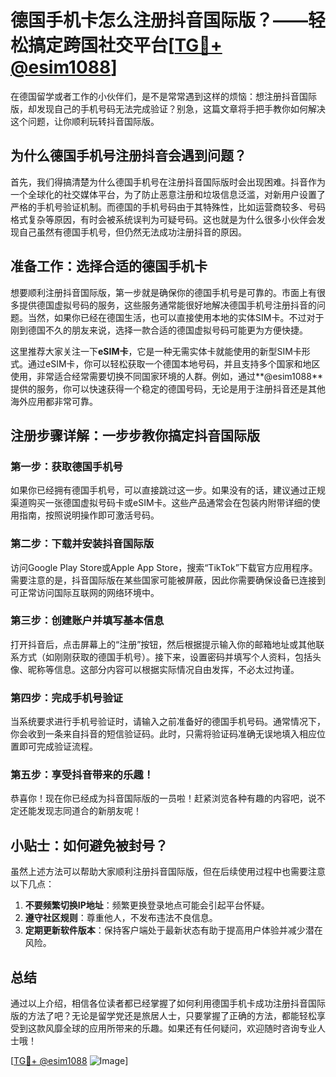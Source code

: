 # 德国手机卡怎么注册抖音国际版？——轻松搞定跨国社交平台[[TG💪+ @esim1088](https://t.me/s/esim1088)]

在德国留学或者工作的小伙伴们，是不是常常遇到这样的烦恼：想注册抖音国际版，却发现自己的手机号码无法完成验证？别急，这篇文章将手把手教你如何解决这个问题，让你顺利玩转抖音国际版。

## 为什么德国手机号注册抖音会遇到问题？

首先，我们得搞清楚为什么德国手机号在注册抖音国际版时会出现困难。抖音作为一个全球化的社交媒体平台，为了防止恶意注册和垃圾信息泛滥，对新用户设置了严格的手机号验证机制。而德国的手机号码由于其特殊性，比如运营商较多、号码格式复杂等原因，有时会被系统误判为可疑号码。这也就是为什么很多小伙伴会发现自己虽然有德国手机号，但仍然无法成功注册抖音的原因。

## 准备工作：选择合适的德国手机卡

想要顺利注册抖音国际版，第一步就是确保你的德国手机号是可靠的。市面上有很多提供德国虚拟号码的服务，这些服务通常能很好地解决德国手机号注册抖音的问题。当然，如果你已经在德国生活，也可以直接使用本地的实体SIM卡。不过对于刚到德国不久的朋友来说，选择一款合适的德国虚拟号码可能更为方便快捷。

这里推荐大家关注一下**eSIM卡**，它是一种无需实体卡就能使用的新型SIM卡形式。通过eSIM卡，你可以轻松获取一个德国本地号码，并且支持多个国家和地区使用，非常适合经常需要切换不同国家环境的人群。例如，通过**@esim1088**提供的服务，你可以快速获得一个稳定的德国号码，无论是用于注册抖音还是其他海外应用都非常可靠。

## 注册步骤详解：一步步教你搞定抖音国际版

### 第一步：获取德国手机号

如果你已经拥有德国手机号，可以直接跳过这一步。如果没有的话，建议通过正规渠道购买一张德国虚拟号码卡或eSIM卡。这些产品通常会在包装内附带详细的使用指南，按照说明操作即可激活号码。

### 第二步：下载并安装抖音国际版

访问Google Play Store或Apple App Store，搜索“TikTok”下载官方应用程序。需要注意的是，抖音国际版在某些国家可能被屏蔽，因此你需要确保设备已连接到可正常访问国际互联网的网络环境中。

### 第三步：创建账户并填写基本信息

打开抖音后，点击屏幕上的“注册”按钮，然后根据提示输入你的邮箱地址或其他联系方式（如刚刚获取的德国手机号）。接下来，设置密码并填写个人资料，包括头像、昵称等信息。这部分内容可以根据实际情况自由发挥，不必太过拘谨。

### 第四步：完成手机号验证

当系统要求进行手机号验证时，请输入之前准备好的德国手机号码。通常情况下，你会收到一条来自抖音的短信验证码。此时，只需将验证码准确无误地填入相应位置即可完成验证流程。

### 第五步：享受抖音带来的乐趣！

恭喜你！现在你已经成为抖音国际版的一员啦！赶紧浏览各种有趣的内容吧，说不定还能发现志同道合的新朋友呢！

## 小贴士：如何避免被封号？

虽然上述方法可以帮助大家顺利注册抖音国际版，但在后续使用过程中也需要注意以下几点：

1. **不要频繁切换IP地址**：频繁更换登录地点可能会引起平台怀疑。
2. **遵守社区规则**：尊重他人，不发布违法不良信息。
3. **定期更新软件版本**：保持客户端处于最新状态有助于提高用户体验并减少潜在风险。

## 总结

通过以上介绍，相信各位读者都已经掌握了如何利用德国手机卡成功注册抖音国际版的方法了吧？无论是留学党还是旅居人士，只要掌握了正确的方法，都能轻松享受到这款风靡全球的应用所带来的乐趣。如果还有任何疑问，欢迎随时咨询专业人士哦！

[[TG💪+ @esim1088](https://t.me/s/esim1088) ![Image](https://i.postimg.cc/4NQfJmqS/Snipaste-2025-05-13-00-14-12.png)]